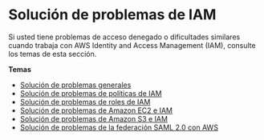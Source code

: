 # Solución de problemas de IAM<a name="troubleshoot"></a>

Si usted tiene problemas de acceso denegado o dificultades similares cuando trabaja con AWS Identity and Access Management \(IAM\), consulte los temas de esta sección\.

**Temas**

+ [Solución de problemas generales](troubleshoot_general.md)
+ [Solución de problemas de políticas de IAM](troubleshoot_policies.md)
+ [Solución de problemas de roles de IAM](troubleshoot_roles.md)
+ [Solución de problemas de Amazon EC2 e IAM](troubleshoot_iam-ec2.md)
+ [Solución de problemas de Amazon S3 e IAM](troubleshoot_iam-s3.md)
+ [Solución de problemas de la federación SAML 2\.0 con AWS](troubleshoot_saml.md)